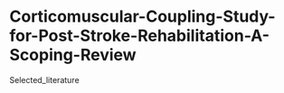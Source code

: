 # Corticomuscular-Coupling-Study-for-Post-Stroke-Rehabilitation-A-Scoping-Review
Selected_literature
